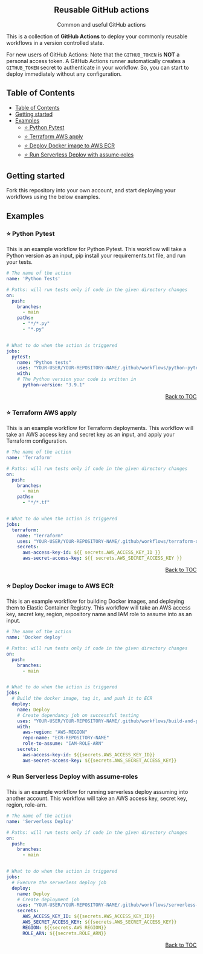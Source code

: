 <h2 align="center">
Reusable GitHub actions
</h2>

<div align="center">
  Common and useful GitHub actions
</div>

This is a collection of **GitHub Actions** to deploy your commonly reusable workflows in a version controlled state.


For new users of GitHub Actions:
Note that the `GITHUB_TOKEN` is **NOT** a personal access token.
A GitHub Actions runner automatically creates a `GITHUB_TOKEN` secret to authenticate in your workflow.
So, you can start to deploy immediately without any configuration.

## Table of Contents

<!-- START doctoc generated TOC please keep comment here to allow auto update -->
<!-- DON'T EDIT THIS SECTION, INSTEAD RE-RUN doctoc TO UPDATE -->

- [Table of Contents](#table-of-contents)
- [Getting started](#getting-started)
- [Examples](#examples)
  - [⭐️ Python Pytest](#️-python-pytest)
  - [⭐️ Terraform AWS apply](#️-terraform-aws-apply)
  - [⭐️ Deploy Docker image to AWS ECR](#️-deploy-docker-image-to-aws-ecr)
  - [⭐️ Run Serverless Deploy with assume-roles](#️-run-serverless-deploy-with-assume-roles)

<!-- END doctoc generated TOC please keep comment here to allow auto update -->



## Getting started

Fork this repository into your own account, and start deploying your workflows using the below examples.

## Examples

### ⭐️ Python Pytest

This is an example workflow for Python Pytest.
This workflow will take a Python version as an input, pip install your requirements.txt file, and run your tests.

```yaml
# The name of the action
name: 'Python Tests'

# Paths: will run tests only if code in the given directory changes
on:
  push:
    branches:
      - main
    paths:
      - "*/*.py"
      - "*.py"


# What to do when the action is triggered
jobs:
  pytest:
    name: "Python tests"
    uses: "YOUR-USER/YOUR-REPOSITORY-NAME/.github/workflows/python-pytest.yml@main"
    with:
    # The Python version your code is written in
      python-version: "3.9.1"
```

<div align="right">
<a href="#table-of-contents">Back to TOC</a>
</div>


### ⭐️ Terraform AWS apply

This is an example workflow for Terraform deployments.
This workflow will take an AWS access key and secret key as an input, and apply your Terraform configuration.

```yaml
# The name of the action
name: 'Terraform'

# Paths: will run tests only if code in the given directory changes
on:
  push:
    branches:
      - main
    paths:
      - "*/*.tf"


# What to do when the action is triggered
jobs:
  terraform:
    name: "Terraform"
    uses: "YOUR-USER/YOUR-REPOSITORY-NAME/.github/workflows/terraform-deploy.yml@main"
    secrets:
      aws-access-key-id: ${{ secrets.AWS_ACCESS_KEY_ID }}
      aws-secret-access-key: ${{ secrets.AWS_SECRET_ACCESS_KEY }}
```

<div align="right">
<a href="#table-of-contents">Back to TOC</a>
</div>


### ⭐️ Deploy Docker image to AWS ECR

This is an example workflow for building Docker images, and deploying them to Elastic Container Registry.
This workflow will take an AWS access key, secret key, region, repository name and IAM role to assume into as an input.

```yaml
# The name of the action
name: 'Docker deploy'

# Paths: will run tests only if code in the given directory changes
on:
  push:
    branches:
      - main


# What to do when the action is triggered
jobs:
  # Build the docker image, tag it, and push it to ECR
  deploy:
    name: Deploy
    # Create dependancy job on successful testing
    uses: "YOUR-USER/YOUR-REPOSITORY-NAME/.github/workflows/build-and-push-docker-ecr.yml@main"
    with:
      aws-region: "AWS-REGION"
      repo-name: "ECR-REPOSITORY-NAME"
      role-to-assume: "IAM-ROLE-ARN"
    secrets:
      aws-access-key-id: ${{secrets.AWS_ACCESS_KEY_ID}}
      aws-secret-access-key: ${{secrets.AWS_SECRET_ACCESS_KEY}}

```

### ⭐️ Run Serverless Deploy with assume-roles

This is an example workflow for running serverless deploy assuming into another account.
This workflow will take an AWS access key, secret key, region, role-arn.

```yaml
# The name of the action
name: 'Serverless Deploy'

# Paths: will run tests only if code in the given directory changes
on:
  push:
    branches:
      - main


# What to do when the action is triggered
jobs:
  # Execure the serverless deploy job
  deploy:
    name: Deploy
    # Create deployment job
    uses: "YOUR-USER/YOUR-REPOSITORY-NAME/.github/workflows/serverless-deploy.yml@main"
    secrets:
      AWS_ACCESS_KEY_ID: ${{secrets.AWS_ACCESS_KEY_ID}}
      AWS_SECRET_ACCESS_KEY: ${{secrets.AWS_SECRET_ACCESS_KEY}}
      REGION: ${{secrets.AWS_REGION}}
      ROLE_ARN: ${{secrets.ROLE_ARN}}

```

<div align="right">
<a href="#table-of-contents">Back to TOC</a>
</div>

